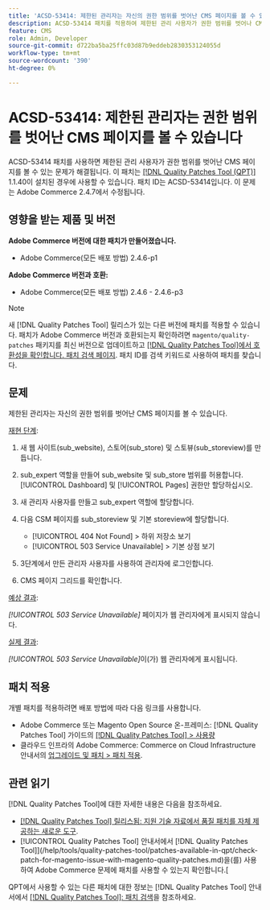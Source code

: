 ```yaml
---
title: 'ACSD-53414: 제한된 관리자는 자신의 권한 범위를 벗어난 CMS 페이지를 볼 수 있습니다.'
description: ACSD-53414 패치를 적용하여 제한된 관리 사용자가 권한 범위를 벗어나 CMS 페이지를 볼 수 있는 Adobe Commerce 문제를 해결합니다.
feature: CMS
role: Admin, Developer
source-git-commit: d722ba5ba25ffc03d87b9eddeb2830353124055d
workflow-type: tm+mt
source-wordcount: '390'
ht-degree: 0%

---
```


# ACSD-53414: 제한된 관리자는 권한 범위를 벗어난 CMS 페이지를 볼 수 있습니다

ACSD-53414 패치를 사용하면 제한된 관리 사용자가 권한 범위를 벗어난 CMS 페이지를 볼 수 있는 문제가 해결됩니다. 이 패치는 [[!DNL Quality Patches Tool (QPT)]](https://experienceleague.adobe.com/en/docs/commerce-knowledge-base/kb/announcements/commerce-announcements/magento-quality-patches-released-new-tool-to-self-serve-quality-patches) 1.1.40이 설치된 경우에 사용할 수 있습니다. 패치 ID는 ACSD-53414입니다. 이 문제는 Adobe Commerce 2.4.7에서 수정됩니다.

## 영향을 받는 제품 및 버전

**Adobe Commerce 버전에 대한 패치가 만들어졌습니다.**

* Adobe Commerce(모든 배포 방법) 2.4.6-p1

**Adobe Commerce 버전과 호환:**

* Adobe Commerce(모든 배포 방법) 2.4.6 - 2.4.6-p3

>[!NOTE]
>
>새 [!DNL Quality Patches Tool] 릴리스가 있는 다른 버전에 패치를 적용할 수 있습니다. 패치가 Adobe Commerce 버전과 호환되는지 확인하려면 `magento/quality-patches` 패키지를 최신 버전으로 업데이트하고 [[!DNL Quality Patches Tool]에서 호환성을 확인합니다. 패치 검색 페이지](https://experienceleague.adobe.com/tools/commerce-quality-patches/index.html). 패치 ID를 검색 키워드로 사용하여 패치를 찾습니다.

## 문제

제한된 관리자는 자신의 권한 범위를 벗어난 CMS 페이지를 볼 수 있습니다.

<u>재현 단계</u>:

1. 새 웹 사이트(sub_website), 스토어(sub_store) 및 스토뷰(sub_storeview)를 만듭니다.
1. sub_expert 역할을 만들어 sub_website 및 sub_store 범위를 허용합니다. [!UICONTROL Dashboard] 및 [!UICONTROL Pages] 권한만 할당하십시오.
1. 새 관리자 사용자를 만들고 sub_expert 역할에 할당합니다.
1. 다음 CSM 페이지를 sub_storeview 및 기본 storeview에 할당합니다.

   * [!UICONTROL 404 Not Found] > 하위 저장소 보기
   * [!UICONTROL 503 Service Unavailable] > 기본 상점 보기

1. 3단계에서 만든 관리자 사용자를 사용하여 관리자에 로그인합니다.
1. CMS 페이지 그리드를 확인합니다.

<u>예상 결과</u>:

*[!UICONTROL 503 Service Unavailable]* 페이지가 웹 관리자에게 표시되지 않습니다.

<u>실제 결과</u>:

*[!UICONTROL 503 Service Unavailable]*&#x200B;이(가) 웹 관리자에게 표시됩니다.

## 패치 적용

개별 패치를 적용하려면 배포 방법에 따라 다음 링크를 사용합니다.

* Adobe Commerce 또는 Magento Open Source 온-프레미스: [!DNL Quality Patches Tool] 가이드의 [[!DNL Quality Patches Tool] > 사용량](https://experienceleague.adobe.com/docs/commerce-operations/tools/quality-patches-tool/usage.html)
* 클라우드 인프라의 Adobe Commerce: Commerce on Cloud Infrastructure 안내서의 [업그레이드 및 패치 > 패치 적용](https://experienceleague.adobe.com/docs/commerce-cloud-service/user-guide/develop/upgrade/apply-patches.html).

## 관련 읽기

[!DNL Quality Patches Tool]에 대한 자세한 내용은 다음을 참조하세요.

* [[!DNL Quality Patches Tool] 릴리스됨: 지원 기술 자료에서 품질 패치를 자체 제공하는 새로운 도구](https://experienceleague.adobe.com/en/docs/commerce-knowledge-base/kb/announcements/commerce-announcements/magento-quality-patches-released-new-tool-to-self-serve-quality-patches).
* [!UICONTROL Quality Patches Tool] 안내서에서  [!DNL Quality Patches Tool]](/help/tools/quality-patches-tool/patches-available-in-qpt/check-patch-for-magento-issue-with-magento-quality-patches.md)을(를) 사용하여 Adobe Commerce 문제에 패치를 사용할 수 있는지 확인합니다.[


QPT에서 사용할 수 있는 다른 패치에 대한 정보는 [!DNL Quality Patches Tool] 안내서에서 [[!DNL Quality Patches Tool]: 패치 검색](https://experienceleague.adobe.com/tools/commerce-quality-patches/index.html)을 참조하세요.
